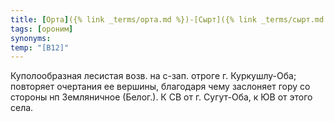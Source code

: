 ```yaml
---
title: [Орта]({% link _terms/орта.md %})-[Сырт]({% link _terms/сырт.md %}) I
tags: [ороним]
synonyms:
temp: "[В12]"
---
```


Куполообразная лесистая возв. на с-зап. отроге г. Куркушлу-Оба; повторяет
очертания ее вершины, благодаря чему заслоняет гору со стороны нп Земляничное
(Белог.). К СВ от г. Сугут-Оба, к ЮВ от этого села.
